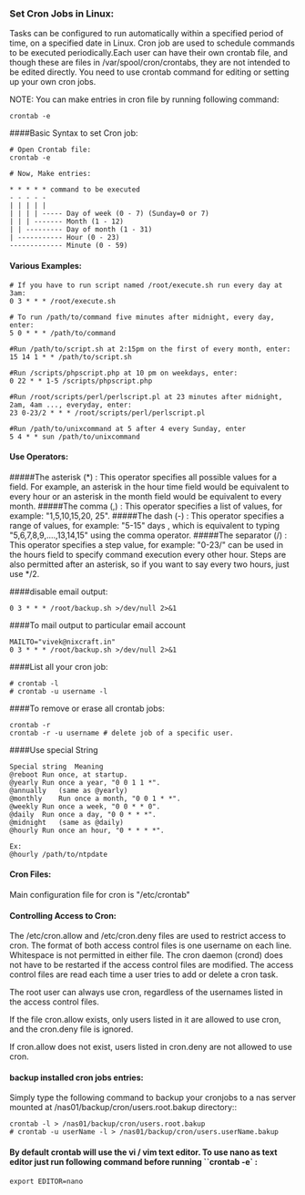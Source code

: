 ### Set Cron Jobs in Linux:

Tasks can be configured to run automatically within a specified period of time, on a specified date in Linux. Cron job are used to schedule commands to be executed periodically.Each user can have their own crontab file, and though these are files in /var/spool/cron/crontabs, they are not intended to be edited directly. You need to use crontab command for editing or setting up your own cron jobs.

NOTE: You can make entries in cron file by running following command:

```
crontab -e
```
####Basic Syntax to set  Cron job:
```
# Open Crontab file:
crontab -e

# Now, Make entries:

* * * * * command to be executed
- - - - -
| | | | |
| | | | ----- Day of week (0 - 7) (Sunday=0 or 7)
| | | ------- Month (1 - 12)
| | --------- Day of month (1 - 31)
| ----------- Hour (0 - 23)
------------- Minute (0 - 59) 
```

#### Various Examples:

```
# If you have to run script named /root/execute.sh run every day at 3am:
0 3 * * * /root/execute.sh

# To run /path/to/command five minutes after midnight, every day, enter:
5 0 * * * /path/to/command

#Run /path/to/script.sh at 2:15pm on the first of every month, enter:
15 14 1 * * /path/to/script.sh

#Run /scripts/phpscript.php at 10 pm on weekdays, enter:
0 22 * * 1-5 /scripts/phpscript.php

#Run /root/scripts/perl/perlscript.pl at 23 minutes after midnight, 2am, 4am ..., everyday, enter:
23 0-23/2 * * * /root/scripts/perl/perlscript.pl

#Run /path/to/unixcommand at 5 after 4 every Sunday, enter
5 4 * * sun /path/to/unixcommand
```
#### Use Operators:

#####The asterisk (*) : 
This operator specifies all possible values for a field. For example, an asterisk in the hour time field would be equivalent to every hour or an asterisk in the month field would be equivalent to every month.
#####The comma (,) : 
This operator specifies a list of values, for example: "1,5,10,15,20, 25".
#####The dash (-) : 
This operator specifies a range of values, for example: "5-15" days , which is equivalent to typing "5,6,7,8,9,....,13,14,15" using the comma operator.
#####The separator (/) : 
This operator specifies a step value, for example: "0-23/" can be used in the hours field to specify command execution every other hour. Steps are also permitted after an asterisk, so if you want to say every two hours, just use */2.

####disable email output:
```
0 3 * * * /root/backup.sh >/dev/null 2>&1
```
####To mail output to particular email account
```
MAILTO="vivek@nixcraft.in"
0 3 * * * /root/backup.sh >/dev/null 2>&1
```
####List all your cron job:
```
# crontab -l
# crontab -u username -l
```
####To remove or erase all crontab jobs:
```
crontab -r
crontab -r -u username # delete job of a specific user.
```
####Use special String
```
Special string	Meaning
@reboot	Run once, at startup.
@yearly	Run once a year, "0 0 1 1 *".
@annually	(same as @yearly)
@monthly	Run once a month, "0 0 1 * *".
@weekly	Run once a week, "0 0 * * 0".
@daily	Run once a day, "0 0 * * *".
@midnight	(same as @daily)
@hourly	Run once an hour, "0 * * * *".

Ex:
@hourly /path/to/ntpdate
```
#### Cron Files:
Main configuration file for cron is "/etc/crontab"

#### Controlling Access to Cron:
The /etc/cron.allow and /etc/cron.deny files are used to restrict access to cron. The format of both access control files is one username on each line. Whitespace is not permitted in either file. The cron daemon (crond) does not have to be restarted if the access control files are modified. The access control files are read each time a user tries to add or delete a cron task.

The root user can always use cron, regardless of the usernames listed in the access control files.

If the file cron.allow exists, only users listed in it are allowed to use cron, and the cron.deny file is ignored.

If cron.allow does not exist, users listed in cron.deny are not allowed to use cron.

#### backup installed cron jobs entries:
Simply type the following command to backup your cronjobs to a nas server mounted at /nas01/backup/cron/users.root.bakup directory::
```
crontab -l > /nas01/backup/cron/users.root.bakup
# crontab -u userName -l > /nas01/backup/cron/users.userName.bakup
```
#### By default crontab will use the vi / vim text editor. To use nano as text editor just run following command before running ``crontab -e` :
```
export EDITOR=nano
```



